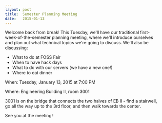 ```yaml
---
layout: post
title:  Semester Planning Meeting
date:   2015-01-13
---
```


Welcome back from break! This Tuesday, we'll have our traditional first-week-of-the-semester
planning meeting, where we'll introduce ourselves and plan out what technical topics we're
going to discuss. We'll also be discussing:

* What to do at FOSS Fair
* When to have hack days
* What to do with our servers (we have a new one!)
* Where to eat dinner

When: Tuesday, January 13, 2015 at 7:00 PM

Where: Engineering Building II, room 3001

3001 is on the bridge that connects the two halves of EB II - find a stairwell, go all the way up to the 3rd floor, and then walk towards the center.

See you at the meeting!
